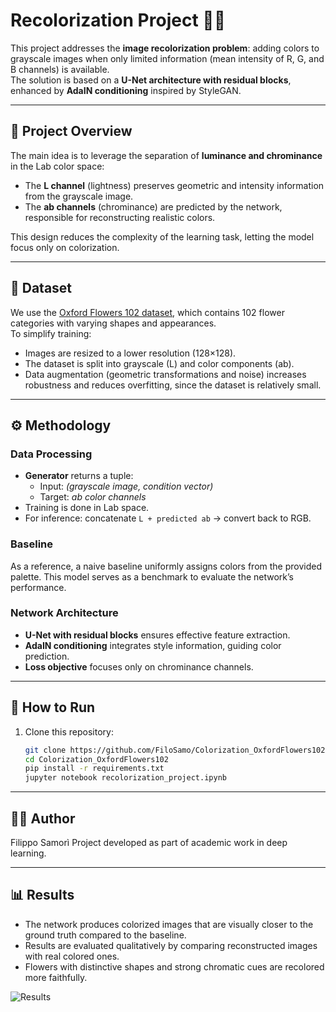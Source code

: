 # Recolorization Project 🌸🎨

This project addresses the **image recolorization problem**: adding colors to grayscale images when only limited information (mean intensity of R, G, and B channels) is available.  
The solution is based on a **U-Net architecture with residual blocks**, enhanced by **AdaIN conditioning** inspired by StyleGAN.

---

## 📝 Project Overview
The main idea is to leverage the separation of **luminance and chrominance** in the Lab color space:
- The **L channel** (lightness) preserves geometric and intensity information from the grayscale image.
- The **ab channels** (chrominance) are predicted by the network, responsible for reconstructing realistic colors.

This design reduces the complexity of the learning task, letting the model focus only on colorization.

---

## 📂 Dataset
We use the [Oxford Flowers 102 dataset](https://www.robots.ox.ac.uk/~vgg/data/flowers/102/), which contains 102 flower categories with varying shapes and appearances.  
To simplify training:
- Images are resized to a lower resolution (128×128).  
- The dataset is split into grayscale (L) and color components (ab).  
- Data augmentation (geometric transformations and noise) increases robustness and reduces overfitting, since the dataset is relatively small.

---

## ⚙️ Methodology

### Data Processing
- **Generator** returns a tuple:  
  - Input: *(grayscale image, condition vector)*  
  - Target: *ab color channels*  
- Training is done in Lab space.  
- For inference: concatenate `L + predicted ab` → convert back to RGB.  

### Baseline
As a reference, a naive baseline uniformly assigns colors from the provided palette. This model serves as a benchmark to evaluate the network’s performance.

### Network Architecture
- **U-Net with residual blocks** ensures effective feature extraction.  
- **AdaIN conditioning** integrates style information, guiding color prediction.  
- **Loss objective** focuses only on chrominance channels.  

---

## 🚀 How to Run
1. Clone this repository:
   ```bash
   git clone https://github.com/FiloSamo/Colorization_OxfordFlowers102.git
   cd Colorization_OxfordFlowers102
   pip install -r requirements.txt
   jupyter notebook recolorization_project.ipynb
---

## 🧑‍💻 Author

Filippo Samorì
Project developed as part of academic work in deep learning.

---

## 📊 Results
- The network produces colorized images that are visually closer to the ground truth compared to the baseline.  
- Results are evaluated qualitatively by comparing reconstructed images with real colored ones.  
- Flowers with distinctive shapes and strong chromatic cues are recolored more faithfully.  

![Results](results.png)
